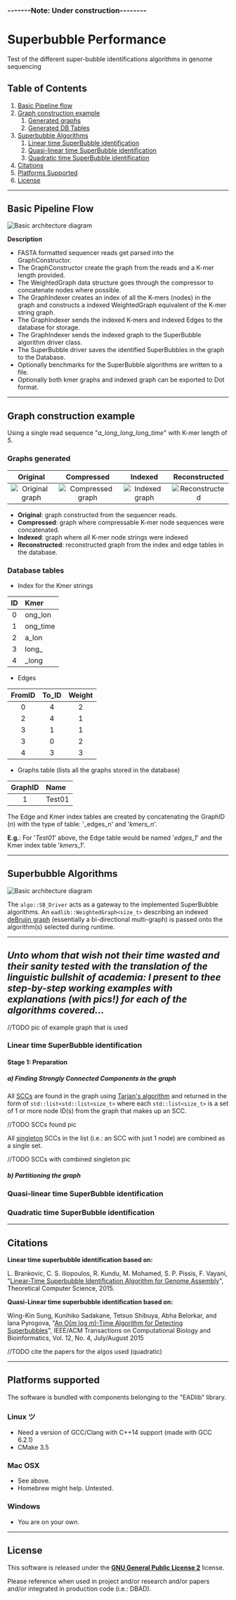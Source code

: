 ### -------Note: Under construction--------

# Superbubble Performance 

Test of the different super-bubble identifications algorithms in 
genome sequencing

## Table of Contents
1. [Basic Pipeline flow](#basic-architecture-diagram)
2. [Graph construction example](#graph-construction-example)
    1. [Generated graphs](#generated-graphs)
    2. [Generated DB Tables](#generated-tables)
3. [Superbubble Algorithms](#superbubble-algorithms)
    1. [Linear time SuperBubble identification](#linear-algo)
    2. [Quasi-linear time SuperBubble identification](#qlinear-algo)
    3. [Quadratic time SuperBubble identification](#quadratic-algo)
4. [Citations](#citations)
5. [Platforms Supported](#platforms-supported)
6. [License](#license)


---
## Basic Pipeline Flow <a name="basic-architecture-diagram"></a>

![Basic architecture diagram](docs/resources/uml/basic_pipeline.png "Basic overview")

__Description__

- FASTA formatted sequencer reads get parsed into the GraphConstructor.
- The GraphConstructor create the graph from the reads and a K-mer length provided.
- The WeightedGraph data structure goes through the compressor to concatenate nodes
  where possible.
- The GraphIndexer creates an index of all the K-mers (nodes) in the graph and
  constructs a indexed WeightedGraph equivalent of the K-mer string graph.
- The GraphIndexer sends the indexed K-mers and indexed Edges to the database for storage.
- The GraphIndexer sends the indexed graph to the SuperBubble algorithm driver class.
- The SuperBubble driver saves the identified SuperBubbles in the graph to the Database.
- Optionally benchmarks for the SuperBubble algorithms are written to a file.
- Optionally both kmer graphs and indexed graph can be exported to Dot format.


---
## Graph construction example <a name="graph-construction-example"></a>

Using a single read sequence "_a_long_long_long_time_" with K-mer length of _5_.


### Graphs generated <a name="generated-graphs"></a>

| Original | Compressed | Indexed | Reconstructed |
|:---:|:---:|:---:|:---:|
| ![Original graph](docs/resources/img/stage1.png "") |![Compressed graph](docs/resources/img/stage2.png "") |![Indexed graph](docs/resources/img/stage3.png "") |![Reconstructed](docs/resources/img/stage4.png "") 

- __Original__: graph constructed from the sequencer reads.
- __Compressed__: graph where compressable K-mer node sequences were concatenated.
- __Indexed__: graph where all K-mer node strings were indexed
- __Reconstructed__: reconstructed graph from the index and edge tables in the database.

### Database tables <a name="generated-tables"></a>

- Index for the Kmer strings

| ID  | Kmer     |
|:---:|:---------|
|  0  | ong_lon  |
|  1  | ong_time |
|  2  | a_lon    |
|  3  | long_    |
|  4  | _long    |

- Edges

| FromID | To_ID | Weight |
|:------:|:-----:|:------:|
|    0   |   4   |    2   |
|    2   |   4   |    1   |
|    3   |   1   |    1   |
|    3   |   0   |    2   |
|    4   |   3   |    3   |

- Graphs table (lists all the graphs stored in the database)

| GraphID |  Name  |
|:-------:|:-------|
|    1    | Test01 |

The Edge and Kmer index tables are created by concatenating
the GraphID (_n_) with the type of table: '_edges_n' and '_kmers_n_'.

__E.g.__: For '_Test01_' above, the Edge table would be named '_edges_1_'
and the Kmer index table '_kmers_1_'.

---
## Superbubble Algorithms <a name="superbubble-algorithms"></a>

![Basic architecture diagram](docs/resources/uml/super_bubble.png "Basic overview")

The ````algo::SB_Driver```` acts as a gateway to the implemented SuperBubble algorithms. 
An ````eadlib::WeightedGraph<size_t>```` describing an indexed 
[deBruijn graph](#http://www.homolog.us/Tutorials/index.php?p=2.1&s=1) (essentially a bi-directional multi-graph)
is passed onto the algorithm(s) selected during runtime.


---
_Unto whom that wish not their time wasted and their sanity tested with the 
translation of the linguistic bullshit of academia: I present to thee step-by-step
working examples with explanations (with pics!) for each of the algorithms covered..._
---


//TODO pic of example graph that is used

### Linear time SuperBubble identification <a name="linear-algo"></a>

#### Stage 1: Preparation

##### a) Finding Strongly Connected Components in the graph

All [SCCs](#https://en.wikipedia.org/wiki/Strongly_connected_component) are found in the graph using 
[Tarjan's algorithm](#https://en.wikipedia.org/wiki/Tarjan's_strongly_connected_components_algorithm) 
and returned in the form of ````std::list<std::list<size_t>```` where each 
````std::list<size_t>```` is a set of 1 or more node ID(s) from the graph that makes up an SCC.

//TODO SCCs found pic

All [singleton](#https://en.wikipedia.org/wiki/Singleton_(mathematics)) SCCs in the list
(i.e.: an SCC with just 1 node) are combined as a single set.

//TODO SCCs with combined singleton pic

##### b) Partitioning the graph



### Quasi-linear time SuperBubble identification <a name="qlinear-algo"></a>



### Quadratic time SuperBubble identification <a name="quadratic-algo"></a>


---
## Citations <a name="citations"></a>

__Linear time superbubble identification based on:__ <a name="cite-linear"></a>

L. Brankovic, C. S. Iliopoulos, R. Kundu, M. Mohamed, S. P. Pissis, F. Vayani, 
"[Linear-Time Superbubble Identification Algorithm for Genome Assembly](#http://www.sciencedirect.com/science/article/pii/S0304397515009147)", 
Theoretical Computer Science, 2015.

__Quasi-Linear time superbubble identification based on:__ <a name="cite-qlinear"></a>
 
Wing-Kin Sung, Kunihiko Sadakane, Tetsuo Shibuya, Abha Belorkar, and Iana Pyrogova, 
"[An O(_m_ log _m_)-Time Algorithm for Detecting Superbubbles](#http://ieeexplore.ieee.org/document/6998850/?reload=true&arnumber=6998850)",
IEEE/ACM Transactions on Computational Biology and Bioinformatics, Vol. 12, No. 4, July/August 2015


//TODO cite the papers for the algos used (quadratic)


---
## Platforms supported <a name="platforms-supported"></a>

The software is bundled with components belonging to the "EADlib" library.

### Linux ツ ###
- Need a version of GCC/Clang with C++14 support (made with GCC 6.2.1)
- CMake 3.5

### Mac OSX ###

- See above.
- Homebrew might help. Untested.
 
### Windows ###

- You are on your own.

---
## License <a name="license"></a>

This software is released under the [__GNU General Public License 2__](https://www.gnu.org/licenses/old-licenses/gpl-2.0.en.html) license.

Please reference when used in project and/or research and/or papers and/or integrated in production code (i.e.: DBAD).